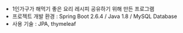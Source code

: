 * 1인가구가 해먹기 좋은 요리 레시피 공유하기 위해 만든 프로그램
* 프로젝트 개발 환경 : Spring Boot 2.6.4 / Java 1.8 / MySQL Database
* 사용 기술 : JPA, thymeleaf